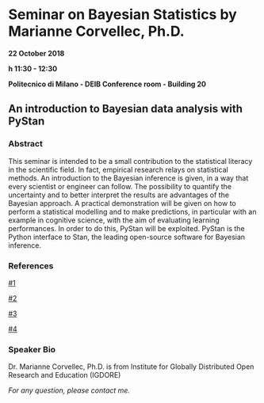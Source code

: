 # Seminar on Bayesian Statistics by Marianne Corvellec, Ph.D.

**22 October 2018**

**h 11:30 - 12:30**

**Politecnico di Milano - DEIB Conference room - Building 20**

## An introduction to Bayesian data analysis with PyStan

### Abstract

This seminar is intended to be a small contribution to the statistical literacy in the scientific field. In fact, empirical research relays on statistical methods. An introduction to the Bayesian inference is given, in a way that every scientist or engineer can follow. The possibility to quantify the uncertainty and to better interpret the results are advantages of the Bayesian approach. A practical demonstration will be given on how to perform a statistical modelling and to make predictions, in particular with an example in cognitive science, with the aim of evaluating learning performances. In order to do this, PyStan will be exploited. PyStan is the Python interface to Stan, the leading open-source software for Bayesian inference.

### References

[#1](https://www.mdpi.com/2227-7102/7/1/3)

[#2](https://pystan.readthedocs.io/en/latest/)

[#3](http://conference.scipy.org/proceedings/scipy2018/vamvourellis_corvellec.html)

[#4](http://mc-stan.org/users/documentation/case-studies/dina_independent.html)


### Speaker Bio
Dr. Marianne Corvellec, Ph.D. is from Institute for Globally Distributed Open Research and Education (IGDORE)


_For any question, please contact me._
